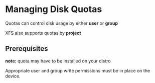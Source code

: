 # Managing Disk Quotas

Quotas can control disk usage by either **user** or **group**

XFS also supports quotas by **project**

## Prerequisites

**note:** quota may have to be installed on your distro

Appropriate user and group write permissions must be in place on the device.